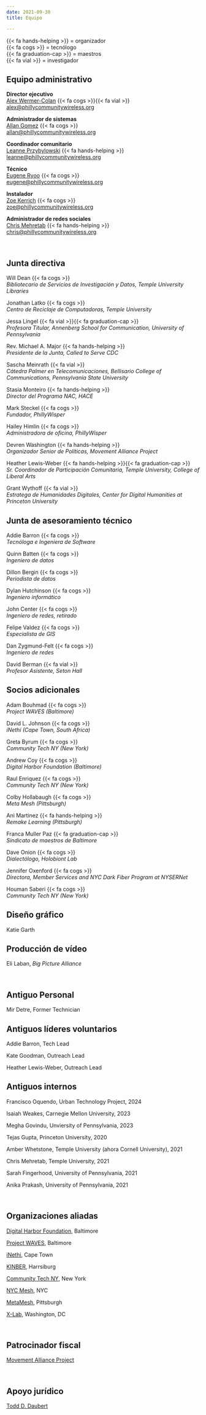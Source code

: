 ```yaml
---
date: 2021-09-30
title: Equipo

---
```


{{< fa hands-helping >}} = organizador \
{{< fa cogs >}} = tecnólogo \
{{< fa graduation-cap >}} = maestros \
{{< fa vial >}} = investigador

## Equipo administrativo

**Director ejecutivo**  
[Alex Wermer-Colan](/es/alexwc) {{< fa cogs >}}{{< fa vial >}}  
alex@phillycommunitywireless.org

**Administrador de sistemas**   
[Allan Gomez](/es/allang) {{< fa cogs >}}  
allan@phillycommunitywireless.org

**Coordinador comunitario**     
[Leanne Przybylowski](/es/leannep) {{< fa hands-helping >}}  
leanne@phillycommunitywireless.org    

**Técnico**  
[Eugene Ryoo](/es/eugener) {{< fa cogs >}}  
eugene@phillycommunitywireless.org  

**Instalador**     
[Zoe Kerrich](/es/zoek) {{< fa cogs >}}  
zoe@phillycommunitywireless.org  

**Administrador de redes sociales**  
[Chris Mehretab](/es/chrism) {{< fa hands-helping >}}  
chris@phillycommunitywireless.org  

<br>

## Junta directiva

Will Dean {{< fa cogs >}} \
_Bibliotecario de Servicios de Investigación y Datos, Temple University Libraries_

Jonathan Latko {{< fa cogs >}} \
_Centro de Reciclaje de Computadoras, Temple University_

Jessa Lingel {{< fa vial >}}{{< fa graduation-cap >}} \
_Profesora Titular, Annenberg School for Communication, University of Pennsylvania_

Rev. Michael A. Major {{< fa hands-helping >}} \
_Presidente de la Junta, Called to Serve CDC_

Sascha Meinrath {{< fa vial >}} \
_Cátedra Palmer en Telecomunicaciones, Bellisario College of Communications, Pennsylvania State University_

Stasia Monteiro {{< fa hands-helping >}} \
_Director del Programa NAC, HACE_

Mark Steckel {{< fa cogs >}} \
_Fundador, PhillyWisper_

Hailey Himlin {{< fa cogs >}} \
_Administradora de oficina, PhillyWisper_

Devren Washington {{< fa hands-helping >}} \
_Organizador Senior de Políticas, Movement Alliance Project_

Heather Lewis-Weber {{< fa hands-helping >}}{{< fa graduation-cap >}} \
_Sr. Coordinador de Participación Comunitaria, Temple University, College of Liberal Arts_

Grant Wythoff {{< fa vial >}} \
_Estratega de Humanidades Digitales, Center for Digital Humanities at Princeton University_

## Junta de asesoramiento técnico

Addie Barron {{< fa cogs >}} \
_Tecnóloga e Ingeniera de Software_

Quinn Batten {{< fa cogs >}} \
_Ingeniero de datos_

Dillon Bergin {{< fa cogs >}} \
_Periodista de datos_

Dylan Hutchinson {{< fa cogs >}} \
_Ingeniero informático_

John Center {{< fa cogs >}} \
_Ingeniero de redes, retirado_

Felipe Valdez {{< fa cogs >}} \
_Especialista de GIS_  

Dan Zygmund-Felt {{< fa cogs >}} \
_Ingeniero de redes_  

David Berman {{< fa vial >}} \
_Profesor Asistente, Seton Hall_  

## Socios adicionales

Adam Bouhmad {{< fa cogs >}} \
_Project WAVES (Baltimore)_

David L. Johnson {{< fa cogs >}} \
_iNethi (Cape Town, South Africa)_

Greta Byrum {{< fa cogs >}} \
_Community Tech NY (New York)_

Andrew Coy {{< fa cogs >}} \
_Digital Harbor Foundation (Baltimore)_

Raul Enriquez {{< fa cogs >}} \
_Community Tech NY (New York)_

Colby Hollabaugh {{< fa cogs >}} \
_Meta Mesh (Pittsburgh)_

Ani Martinez {{< fa hands-helping >}} \
_Remake Learning (Pittsburgh)_

Franca Muller Paz {{< fa graduation-cap >}} \
_Sindicato de maestros de Baltimore_

Dave Onion {{< fa cogs >}} \
_Dialectólogo, Holobiont Lab_

Jennifer Oxenford {{< fa cogs >}} \
_Directora, Member Services and NYC Dark Fiber Program at NYSERNet_

Houman Saberi {{< fa cogs >}} \
_Community Tech NY (New York)_  

## Diseño gráfico

Katie Garth

## Producción de vídeo 

Eli Laban, *Big Picture Alliance*

<br/>

## Antiguo Personal

Mir Detre, Former Technician

## Antiguos líderes voluntarios  

Addie Barron, Tech Lead  

Kate Goodman, Outreach Lead  

Heather Lewis-Weber, Outreach Lead 

## Antiguos internos

Francisco Oquendo, Urban Technology Project, 2024  

Isaiah Weakes, Carnegie Mellon University, 2023

Megha Govindu, Unviersity of Pennsylvania, 2023

Tejas Gupta, Princeton University, 2020

Amber Whetstone, Temple University (ahora Cornell University), 2021

Chris Mehretab, Temple University, 2021

Sarah Fingerhood, University of Pennsylvania, 2021

Anika Prakash, University of Pennsylvania, 2021

<br/>

## Organizaciones aliadas

[Digital Harbor Foundation](https://www.digitalharbor.org/), Baltimore

[Project WAVES](https://projectwaves.net/), Baltimore

[iNethi](https://www.inethi.org.za/), Cape Town

[KINBER](https://kinber.org/), Harrsiburg

[Community Tech NY](http://communitytechny.org/), New York

[NYC Mesh](https://www.nycmesh.net/), NYC

[MetaMesh](https://www.metamesh.org/), Pittsburgh

[X-Lab](https://thexlab.org/), Washington, DC

<br/>

## Patrocinador fiscal

[Movement Alliance Project](https://movementalliance.org/about/)

<br/>

## Apoyo jurídico

[Todd D. Daubert](https://www.dentons.com/en/todd-daubert)  
